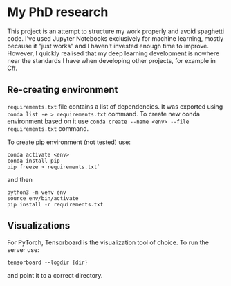 # My PhD research

This project is an attempt to structure my work properly and avoid spaghetti code.
I've used Jupyter Notebooks exclusively for machine learning, mostly because it
"just works" and I haven't invested enough time to improve. However, I quickly
realised that my deep learning development is nowhere near the standards I have
when developing other projects, for example in C#.

## Re-creating environment

`requirements.txt` file contains a list of dependencies. It was exported using
`conda list -e > requirements.txt` command. To create new conda environment based on it
use `conda create --name <env> --file requirements.txt` command.

To create pip environment (not tested) use:
```
conda activate <env>
conda install pip
pip freeze > requirements.txt`
```

and then
```
python3 -m venv env
source env/bin/activate
pip install -r requirements.txt
```

## Visualizations

For PyTorch, Tensorboard is the visualization tool of choice. To run the server
use:
```
tensorboard --logdir {dir}
```
and point it to a correct directory.

